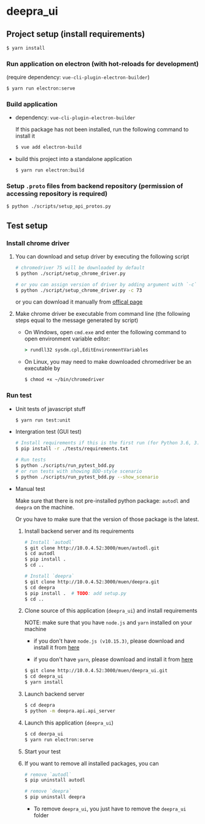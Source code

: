 # deepra_ui

## Project setup (install requirements)
```bash
$ yarn install
```

### Run application on electron (with hot-reloads for development)
(require dependency: `vue-cli-plugin-electron-builder`)
```bash
$ yarn run electron:serve
```

### Build application
- dependency: `vue-cli-plugin-electron-builder`

    If this package has not been installed, run the following command to install it
    ```bash
    $ vue add electron-build
    ```

- build this project into a standalone application
    ```bash
    $ yarn run electron:build
    ```

### Setup `.proto` files from backend repository (permission of accessing repository is required)
```bash
$ python ./scripts/setup_api_protos.py
```

## Test setup
### Install chrome driver
1. You can download and setup driver by executing the following script

    ```bash
    # chromedriver 75 will be downloaded by default
    $ python ./script/setup_chrome_driver.py

    # or you can assign version of driver by adding argument with `-c`
    $ python ./script/setup_chrome_driver.py -c 73
    ```
    or you can download it manually from [offical page](http://chromedriver.chromium.org/downloads)

2. Make chrome driver be executable from command line (the following steps equal to the message generated by script)

    - On Windows, open `cmd.exe` and enter the following command to open environment variable editor:

        ```bat
        > rundll32 sysdm.cpl,EditEnvironmentVariables
        ```

    - On Linux, you may need to make downloaded chromedriver be an executable by

        ```bash
        $ chmod +x ~/bin/chromedriver
        ```

### Run test
- Unit tests of javascript stuff

    ```bash
    $ yarn run test:unit
    ```

- Intergration test (GUI test)

    ```bash
    # Install requirements if this is the first run (for Python 3.6, 3.7)
    $ pip install -r ./tests/requirements.txt

    # Run tests
    $ python ./scripts/run_pytest_bdd.py
    # or run tests with showing BDD-style scenario
    $ python ./scripts/run_pytest_bdd.py --show_scenario
    ```

- Manual test

    Make sure that there is not pre-installed python package: `autodl` and `deepra` on the machine.

    Or you have to make sure that the version of those package is the latest.

    1. Install backend server and its requirements

        ```bash
        # Install `autodl`
        $ git clone http://10.0.4.52:3000/muen/autodl.git
        $ cd autodl
        $ pip install .
        $ cd ..

        # Install `deepra`
        $ git clone http://10.0.4.52:3000/muen/deepra.git
        $ cd deepra
        $ pip install .  # TODO: add setup.py
        $ cd ..
        ```

    2. Clone source of this application (`deepra_ui`) and install requirements

        NOTE: make sure that you have `node.js` and `yarn` installed on your machine
        
        - if you don't have `node.js (v10.15.3)`, please download and install it from [here](https://nodejs.org/zh-tw/download/releases/)

        - if you don't have `yarn`, please download and install it from [here](https://yarnpkg.com/lang/en/docs/install/#windows-stable)

        ```bash
        $ git clone http://10.0.4.52:3000/muen/deepra_ui.git
        $ cd deepra_ui
        $ yarn install
        ```

    3. Launch backend server

        ```bash
        $ cd deepra
        $ python -m deepra.api.api_server
        ```

    4. Launch this application (`deepra_ui`)

        ```bash
        $ cd deerpa_ui
        $ yarn run electron:serve
        ```

    5. Start your test

    6. If you want to remove all installed packages, you can

        ```bash
        # remove `autodl`
        $ pip uninstall autodl

        # remove `deepra`
        $ pip uninstall deepra
        ```

        - To remove `deepra_ui`, you just have to remove the `deepra_ui` folder

